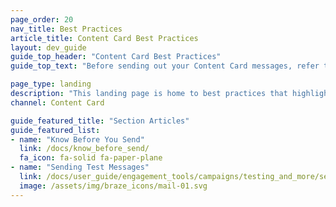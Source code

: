 ```yaml
---
page_order: 20
nav_title: Best Practices
article_title: Content Card Best Practices
layout: dev_guide
guide_top_header: "Content Card Best Practices"
guide_top_text: "Before sending out your Content Card messages, refer to the following articles for things you should know and check for."

page_type: landing
description: "This landing page is home to best practices that highlight things that you should know and check for prior to card send."
channel: Content Card

guide_featured_title: "Section Articles"
guide_featured_list:
- name: "Know Before You Send"
  link: /docs/know_before_send/
  fa_icon: fa-solid fa-paper-plane
- name: "Sending Test Messages"
  link: /docs/user_guide/engagement_tools/campaigns/testing_and_more/sending_test_messages/
  image: /assets/img/braze_icons/mail-01.svg
---
```


<br><br>
